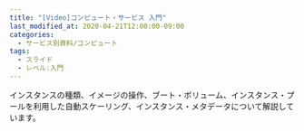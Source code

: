 ```yaml
---
title: "[Video]コンピュート・サービス 入門"
last_modified_at: 2020-04-21T12:00:00-09:00
categories:
  - サービス別資料/コンピュート
tags:
  - スライド
  - レベル:入門
---
```


インスタンスの種類、イメージの操作、ブート・ボリューム、インスタンス・プールを利用した自動スケーリング、インスタンス・メタデータについて解説しています。  

<div style="max-width:768px">
<script async class="speakerdeck-embed" data-id="cf71c90194e445c4812a671235389dff" data-ratio="1.77777777777778" src="//speakerdeck.com/assets/embed.js"></script>
</div>